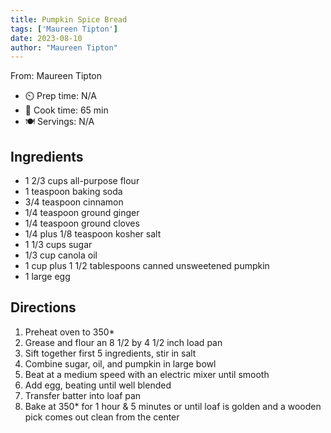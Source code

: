 ```yaml
---
title: Pumpkin Spice Bread
tags: ['Maureen Tipton']
date: 2023-08-10
author: "Maureen Tipton"
---
```

From: Maureen Tipton

- ⏲️ Prep time: N/A
- 🍳 Cook time: 65 min
- 🍽️ Servings: N/A

## Ingredients

- 1 2/3 cups all-purpose flour
- 1 teaspoon baking soda
- 3/4 teaspoon cinnamon
- 1/4 teaspoon ground ginger
- 1/4 teaspoon ground cloves
- 1/4 plus 1/8 teaspoon kosher salt
- 1 1/3 cups sugar
- 1/3 cup canola oil
- 1 cup plus 1 1/2 tablespoons canned unsweetened pumpkin
- 1 large egg

## Directions

1. Preheat oven to 350*
2. Grease and flour an 8 1/2 by 4 1/2 inch load pan
3. Sift together first 5 ingredients, stir in salt
4. Combine sugar, oil, and pumpkin in large bowl
5. Beat at a medium speed with an electric mixer until smooth
6. Add egg, beating until well blended
7. Transfer batter into loaf pan
8. Bake at 350* for 1 hour & 5 minutes or until loaf is golden and a wooden pick comes out clean from the center
